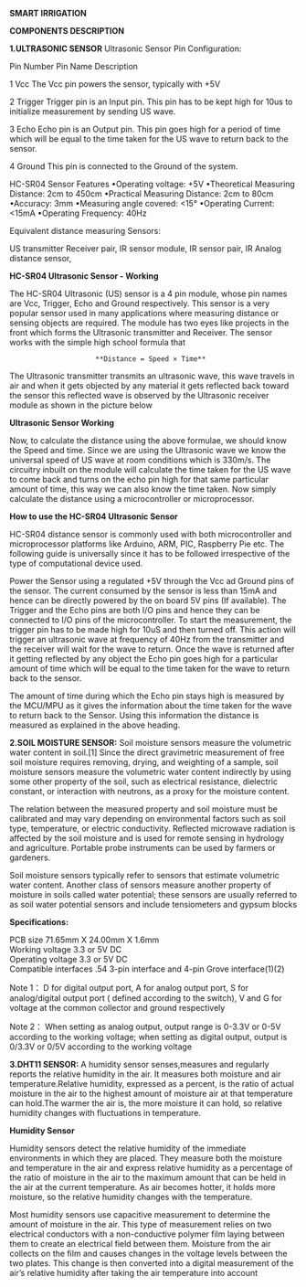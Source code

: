  **SMART IRRIGATION**

**COMPONENTS DESCRIPTION**

**1.ULTRASONIC SENSOR**
Ultrasonic Sensor Pin Configuration:

Pin Number     Pin Name         Description
 
1              Vcc              The Vcc pin powers the sensor, typically with +5V
 
2              Trigger          Trigger pin is an Input pin. This pin has to be kept high for  10us to initialize measurement by sending US wave.
 
3              Echo             Echo pin is an Output pin. This pin goes high for a period of time which will be equal to the time taken for the US wave to return back to the sensor.
 
4              Ground           This pin is connected to the Ground of the system. 
 

HC-SR04 Sensor Features
•Operating voltage: +5V
•Theoretical  Measuring Distance: 2cm to 450cm
•Practical Measuring Distance: 2cm to 80cm
•Accuracy: 3mm
•Measuring angle covered: <15°
•Operating Current: <15mA
•Operating Frequency: 40Hz

 

Equivalent distance measuring Sensors:

US transmitter Receiver pair, IR sensor module, IR sensor pair, IR Analog distance sensor,

 
**HC-SR04 Ultrasonic Sensor - Working**

The HC-SR04 Ultrasonic (US) sensor is a 4 pin module, whose pin names are Vcc, Trigger, Echo and Ground respectively. This sensor is a very popular sensor used in many applications where measuring distance or sensing objects are required. The module has two eyes like projects in the front which forms the Ultrasonic transmitter and Receiver. The sensor works with the simple high school formula that

                         **Distance = Speed × Time**

The Ultrasonic transmitter transmits an ultrasonic wave, this wave travels in air and when it gets objected by any material it gets reflected back toward the sensor this reflected wave is observed by the Ultrasonic receiver module as shown in the picture below

**Ultrasonic Sensor Working**

Now, to calculate the distance using the above formulae, we should know the Speed and time. Since we are using the Ultrasonic wave we know the universal speed of US wave at room conditions which is 330m/s. The circuitry inbuilt on the module will calculate the time taken for the US wave to come back and turns on the echo pin high for that same particular amount of time, this way we can also know the time taken. Now simply calculate the distance using a microcontroller or microprocessor.

 

**How to use the HC-SR04 Ultrasonic Sensor**

HC-SR04 distance sensor is commonly used with both microcontroller and microprocessor platforms like Arduino, ARM, PIC, Raspberry Pie etc. The following guide is universally since it has to be followed irrespective of the type of computational device used.

  Power the Sensor using a regulated +5V through the Vcc ad Ground pins of the sensor. The current consumed by the sensor is less than 15mA and hence can be directly powered by the on board 5V pins (If available). The Trigger and the Echo pins are both I/O pins and hence they can be connected to I/O pins of the microcontroller. To start the measurement, the trigger pin has to be made high for 10uS and then turned off. This action will trigger an ultrasonic wave at frequency of 40Hz from the transmitter and the receiver will wait for the wave to return. Once the wave is returned after it getting reflected by any object the Echo pin goes high for a particular amount of time which will be equal to the time taken for the wave to return back to the sensor.

The amount of time during which the Echo pin stays high is measured by the MCU/MPU as it gives the information about the time taken for the wave to return back to the Sensor. Using this information the distance is measured as explained in the above heading.


**2.SOIL MOISTURE SENSOR:**
Soil moisture sensors measure the volumetric water content in soil.[1] Since the direct gravimetric measurement of free soil moisture requires removing, drying, and weighting of a sample, soil moisture sensors measure the volumetric water content indirectly by using some other property of the soil, such as electrical resistance, dielectric constant, or interaction with neutrons, as a proxy for the moisture content. 

The relation between the measured property and soil moisture must be calibrated and may vary depending on environmental factors such as soil type, temperature, or electric conductivity. Reflected microwave radiation is affected by the soil moisture and is used for remote sensing in hydrology and agriculture. Portable probe instruments can be used by farmers or gardeners. 

Soil moisture sensors typically refer to sensors that estimate volumetric water content. Another class of sensors measure another property of moisture in soils called water potential; these sensors are usually referred to as soil water potential sensors and include tensiometers and gypsum blocks

**Specifications:**

PCB size  71.65mm X 24.00mm X 1.6mm  
Working voltage  3.3 or 5V DC  
Operating voltage  3.3 or 5V DC  
Compatible interfaces .54 3-pin interface and 4-pin Grove interface(1)(2)  

Note 1： D for digital output port, A for analog output port, S for analog/digital output port ( defined according to the switch), V and G for voltage at the common collector and ground respectively 

Note 2： When setting as analog output, output range is 0-3.3V or 0-5V according to the working voltage; when setting as digital output, output is 0/3.3V or 0/5V according to the working voltage

**3.DHT11 SENSOR:**
 A humidity sensor senses,measures and regularly reports the relative humidity in the air. It measures both moisture and air temperature.Relative humidity, expressed as a percent, is the ratio of actual moisture in the air to the highest amount of moisture air at that temperature can hold.The warmer the air is, the more moisture it can hold, so relative humidity changes with fluctuations in temperature. 

**Humidity Sensor**

Humidity sensors detect the relative humidity of the immediate environments in which they are placed. They measure both the moisture and temperature in the air and express relative humidity as a percentage of the ratio of moisture in the air to the maximum amount that can be held in the air at the current temperature. As air becomes hotter, it holds more moisture, so the relative humidity changes with the temperature. 

Most humidity sensors use capacitive measurement to determine the amount of moisture in the air. This type of measurement relies on two electrical conductors with a non-conductive polymer film laying between them to create an electrical field between them. Moisture from the air collects on the film and causes changes in the voltage levels between the two plates. This change is then converted into a digital measurement of the air’s relative humidity after taking the air temperature into account

